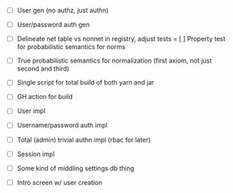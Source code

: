 - [ ] User gen (no authz, just authn)
- [ ] User/password auth gen
- [ ] Delineate net table vs nonnet in registry, adjust tests
= [ ] Property test for probabilistic semantics for norms
- [ ] True probabilistic semantics for normalization (first axiom, not just second and third)

- [ ] Single script for total build of both yarn and jar
- [ ] GH action for build
- [ ] User impl
- [ ] Username/password auth impl

- [ ] Total (admin) trivial authn impl (rbac for later)
- [ ] Session impl
- [ ] Some kind of middling settings db thing
- [ ] Intro screen w/ user creation
